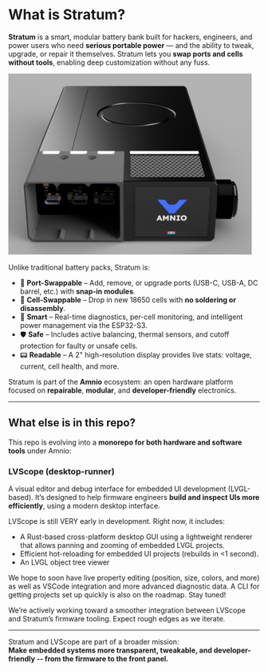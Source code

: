 # What is Stratum?

**Stratum** is a smart, modular battery bank built for hackers, engineers, and power users who need **serious portable power** — and the ability to tweak, upgrade, or repair it themselves.
Stratum lets you **swap ports and cells without tools**, enabling deep customization without any fuss.

![Front-on view of Stratum](image.png)

Unlike traditional battery packs, Stratum is:

* 🔌 **Port-Swappable** – Add, remove, or upgrade ports (USB-C, USB-A, DC barrel, etc.) with **snap-in modules**.
* 🔋 **Cell-Swappable** – Drop in new 18650 cells with **no soldering or disassembly**.
* 🧠 **Smart** – Real-time diagnostics, per-cell monitoring, and intelligent power management via the ESP32-S3.
* 🛡️ **Safe** – Includes active balancing, thermal sensors, and cutoff protection for faulty or unsafe cells.
* 📟 **Readable** – A 2" high-resolution display provides live stats: voltage, current, cell health, and more.

Stratum is part of the **Amnio** ecosystem: an open hardware platform focused on **repairable**, **modular**, and **developer-friendly** electronics.

---

## What else is in this repo?

This repo is evolving into a **monorepo for both hardware and software tools** under Amnio:

### LVScope (desktop-runner)
A visual editor and debug interface for embedded UI development (LVGL-based). It’s designed to help firmware engineers **build and inspect UIs more efficiently**, using a modern desktop interface.

LVScope is still VERY early in development. Right now, it includes:

- A Rust-based cross-platform desktop GUI using a lightweight renderer that allows panning and zooming of embedded LVGL projects.
- Efficient hot-reloading for embedded UI projects (rebuilds in <1 second).
- An LVGL object tree viewer

We hope to soon have live property editing (position, size, colors, and more) as well as VSCode integration and more advanced diagnostic data. A CLI for getting projects set up quickly is also on the roadmap. Stay tuned!

We’re actively working toward a smoother integration between LVScope and Stratum’s firmware tooling. Expect rough edges as we iterate.

---

Stratum and LVScope are part of a broader mission:  
**Make embedded systems more transparent, tweakable, and developer-friendly -- from the firmware to the front panel.**
